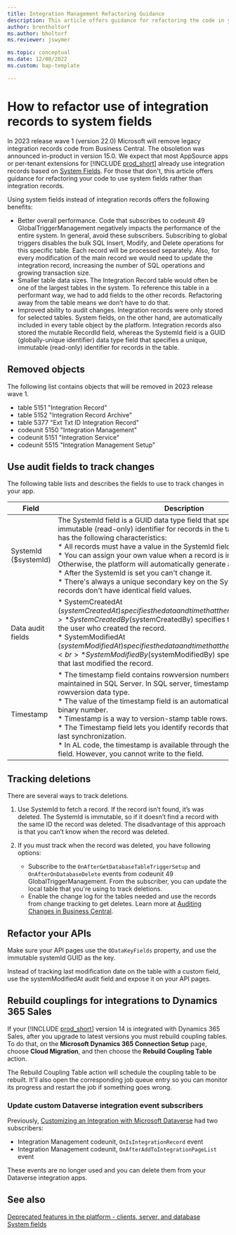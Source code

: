 ```yaml
---
title: Integration Management Refactoring Guidance
description: This article offers guidance for refactoring the code in your AppSource app or per-tenant extension to use system fields rather than integration records.
author: brentholtorf
ms.author: bholtorf
ms.reviewer: jswymer

ms.topic: conceptual
ms.date: 12/08/2022
ms.custom: bap-template

---
```


# How to refactor use of integration records to system fields

In 2023 release wave 1 (version 22.0) Microsoft will remove legacy integration records code from Business Central. The obsoletion was announced in-product in version 15.0. We expect that most AppSource apps or per-tenant extensions for [!INCLUDE [prod_short](../includes/prod_short.md)] already use integration records based on [System Fields](devenv-table-system-fields.md). For those that don't, this article offers guidance for refactoring your code to use system fields rather than integration records.

Using system fields instead of integration records offers the following benefits:

* Better overall performance. Code that subscribes to codeunit 49 GlobalTriggerManagement negatively impacts the performance of the entire system. In general, avoid these subscribers. Subscribing to global triggers disables the bulk SQL Insert, Modify, and Delete operations for this specific table. Each record will be processed separately. Also, for every modification of the main record we would need to update the integration record, increasing the number of SQL operations and growing transaction size.  
* Smaller table data sizes. The Integration Record table would often be one of the largest tables in the system. To reference this table in a performant way, we had to add fields to the other records. Refactoring away from the table means we don’t have to do that.
* Improved ability to audit changes. Integration records were only stored for selected tables. System fields, on the other hand, are automatically included in every table object by the platform. Integration records also stored the mutable RecordId field, whereas the SystemId field is a GUID (globally-unique identifier) data type field that specifies a unique, immutable (read-only) identifier for records in the table.

## Removed objects

The following list contains objects that will be removed in 2023 release wave 1.

* table 5151 "Integration Record"
* table 5152 "Integration Record Archive"
* table 5377 "Ext Txt ID Integration Record"
* codeunit 5150 "Integration Management"
* codeunit 5151 "Integration Service"
* codeunit 5515 "Integration Management Setup"

## Use audit fields to track changes

The following table lists and describes the fields to use to track changes in your app.
  
|Field  |Description  |
|---------|---------|
|SystemId ($systemId) | The SystemId field is a GUID data type field that specifies a unique, immutable (read-only) identifier for records in the table. The SystemId field has the following characteristics:<br>* All records must have a value in the SystemId field.<br>* You can assign your own value when a record is inserted in the database. Otherwise, the platform will automatically generate and assign a value.<br>* After the SystemId is set you can't change it.<br>* There's always a unique secondary key on the SystemId field to ensure records don't have identical field values. |
|Data audit fields | * SystemCreatedAt ($systemCreatedAt) specifies the data and time that the record was created.<br>* SystemCreatedBy ($systemCreatedBy) specifies the security ID (SID) of the user who created the record.<br>* SystemModifiedAt ($systemModifiedAt) specifies the data and time that the record was last modified.<br>* SystemModifiedBy ($systemModifiedBy) specifies the SID of the user that last modified the record. |
|Timestamp | * The timestamp field contains rowversion numbers for records, as maintained in SQL Server. In SQL server, timestamp is a synonym for the rowversion data type.<br>* The value of the timestamp field is an automatically generated unique binary number.<br>* Timestamp is a way to version-stamp table rows.<br>* The Timestamp field lets you identify records that have changed since the last synchronization.<br>* In AL code, the timestamp is available through the SystemRowVersion field. However, you cannot write to the field.|  

## Tracking deletions

There are several ways to track deletions.

1. Use SystemId to fetch a record. If the record isn’t found, it’s was deleted. The SystemId is immutable, so if it doesn’t find a record with the same ID the record was deleted. The disadvantage of this approach is that you can’t know when the record was deleted.
1. If you must track when the record was deleted, you have following options:

    * Subscribe to the `OnAfterGetDatabaseTableTriggerSetup` and `OnAfterOnDatabaseDelete` events from codeunit 49 GlobalTriggerManagement. From the subscriber, you can update the local table that you're using to track deletions. 
    * Enable the change log for the tables needed and use the records from change tracking to get deletes. Learn more at [Auditing Changes in Business Central](/dynamics365/business-central/across-log-changes).

## Refactor your APIs

Make sure your API pages use the `ODataKeyFields` property, and use the immutable systemId GUID as the key.

Instead of tracking last modification date on the table with a custom field, use the systemModifiedAt audit field and expose it on your API pages.

## Rebuild couplings for integrations to Dynamics 365 Sales

If your [!INCLUDE [prod_short](../includes/prod_short.md)] version 14 is integrated with Dynamics 365 Sales, after you upgrade to latest versions you must rebuild coupling tables. To do that, on the **Microsoft Dynamics 365 Connection Setup** page, choose **Cloud Migration**, and then choose the **Rebuild Coupling Table** action.

The Rebuild Coupling Table action will schedule the coupling table to be rebuilt. It'll also open the corresponding job queue entry so you can monitor its progress and restart the job if something goes wrong.

### Update custom Dataverse integration event subscribers

Previously, [Customizing an Integration with Microsoft Dataverse](../administration/administration-custom-cds-integration.md) had two subscribers:

* Integration Management codeunit, `OnIsIntegrationRecord` event
* Integration Management codeunit, `OnAfterAddToIntegrationPageList` event

These events are no longer used and you can delete them from your Dataverse integration apps.

## See also

[Deprecated features in the platform - clients, server, and database](../upgrade/deprecated-features-platform.md)  
[System fields](devenv-table-system-fields.md)